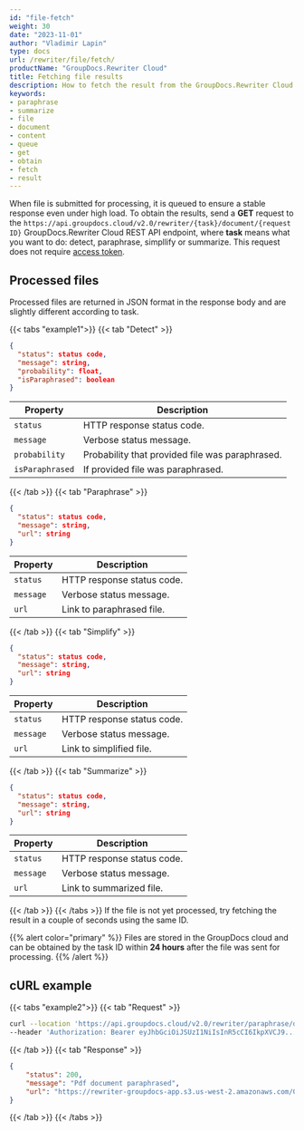 ```yaml
---
id: "file-fetch"
weight: 30
date: "2023-11-01"
author: "Vladimir Lapin"
type: docs
url: /rewriter/file/fetch/
productName: "GroupDocs.Rewriter Cloud"
title: Fetching file results
description: How to fetch the result from the GroupDocs.Rewriter Cloud queue.
keywords:
- paraphrase
- summarize
- file
- document
- content
- queue
- get
- obtain
- fetch
- result
---
```


When file is submitted for processing, it is queued to ensure a stable response even under high load. To obtain the results, send a **GET** request to the `https://api.groupdocs.cloud/v2.0/rewriter/{task}/document/{request ID}` GroupDocs.Rewriter Cloud REST API endpoint, where **task** means what you want to do: detect, paraphrase, simpllify or summarize. This request does not require [access token](/rewriter/authorization/).

## Processed files

Processed files are returned in JSON format in the response body and are slightly different according to task.

{{< tabs "example1">}}
{{< tab "Detect" >}}

```json
{
  "status": status code,
  "message": string,
  "probability": float,
  "isParaphrased": boolean
}
```

Property | Description
-------- | -----------
`status` | HTTP response status code.
`message` | Verbose status message.
`probability` | Probability that provided file was paraphrased.
`isParaphrased` | If provided file was paraphrased.
{{< /tab >}}
{{< tab "Paraphrase" >}}

```json
{
  "status": status code,
  "message": string,
  "url": string
}
```

Property | Description
-------- | -----------
`status` | HTTP response status code.
`message` | Verbose status message.
`url` | Link to paraphrased file.
{{< /tab >}}
{{< tab "Simplify" >}}

```json
{
  "status": status code,
  "message": string,
  "url": string
}
```

Property | Description
-------- | -----------
`status` | HTTP response status code.
`message` | Verbose status message.
`url` | Link to simplified file.
{{< /tab >}}
{{< tab "Summarize" >}}

```json
{
  "status": status code,
  "message": string,
  "url": string
}
```

Property | Description
-------- | -----------
`status` | HTTP response status code.
`message` | Verbose status message.
`url` | Link to summarized file.
{{< /tab >}}
{{< /tabs >}}
If the file is not yet processed, try fetching the result in a couple of seconds using the same ID.

{{% alert color="primary" %}} 
Files are stored in the GroupDocs cloud and can be obtained by the task ID within **24 hours** after the file was sent for processing.
{{% /alert %}}

## cURL example

{{< tabs "example2">}}
{{< tab "Request" >}}
```bash
curl --location 'https://api.groupdocs.cloud/v2.0/rewriter/paraphrase/document/dae5390e-3658-4bff-85bf-4a77cc04eaa5' \
--header 'Authorization: Bearer eyJhbGciOiJSUzI1NiIsInR5cCI6IkpXVCJ9...LxLejtsVFwrZpHA'
```
{{< /tab >}}
{{< tab "Response" >}}
```json
{
	"status": 200,
	"message": "Pdf document paraphrased",
	"url": "https://rewriter-groupdocs-app.s3.us-west-2.amazonaws.com/0cd7b09d-4d63-4bcd-a9a5-dfd72897aa17.pdf...ff474526313a24821e98"
}
```
{{< /tab >}}
{{< /tabs >}}
